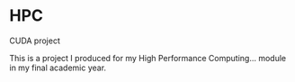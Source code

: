 # HPC
CUDA project

This is a project I produced for my High Performance Computing... module in my final academic year.

